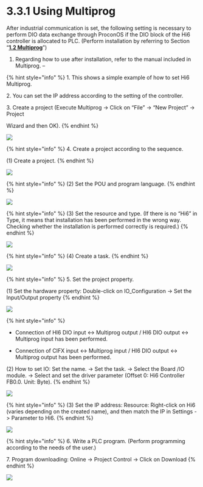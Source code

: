 # 3.3.1 Using Multiprog

After industrial communication is set, the following setting is necessary to perform DIO data exchange through ProconOS if the DIO block of the Hi6 controller is allocated to PLC. (Perform installation by referring to Section “[**1.2 Multiprog**](../../1-install-program/1-2-multiprog.md)”)

1. Regarding how to use after installation, refer to the manual included in Multiprog. –

{% hint style="info" %}
1\.      This shows a simple example of how to set Hi6 Multiprog.

2\.      You can set the IP address according to the setting of the controller.

3\.      Create a project (Execute Multiprog -> Click on “File” -> “New Project” -> Project&#x20;

&#x20;         Wizard and then OK).
{% endhint %}

![](<../../_assets/image (21).png>)

{% hint style="info" %}
4\.      Create a project according to the sequence.

(1)    Create a project.
{% endhint %}

![](<../../_assets/image (15).png>)

{% hint style="info" %}
(2) Set the POU and program language.
{% endhint %}

![](<../../_assets/image (18).png>)

{% hint style="info" %}
(3) Set the resource and type. (If there is no “Hi6” in Type, it means that installation has been performed in the wrong way. Checking whether the installation is performed correctly is required.)
{% endhint %}

![](<../../_assets/image (1).png>)

{% hint style="info" %}
(4) Create a task.
{% endhint %}

![](<../../_assets/image (8).png>)

{% hint style="info" %}
5\.      Set the project property.

(1)    Set the hardware property: Double-click on IO\_Configuration -> Set the Input/Output property
{% endhint %}

![](<../../_assets/image (16).png>)

{% hint style="info" %}
* Connection of HI6 DIO input <-> Multiprog output / HI6 DIO output <-> Multiprog input has been performed.
*   Connection of CIFX input <-> Multiprog input / HI6 DIO output <-> Multiprog output has been performed.

    &#x20;

(2)    How to set IO: Set the name. -> Set the task. -> Select the Board /IO module. -> Select and set the driver parameter (Offset 0: Hi6 Controller FB0.0. Unit: Byte).
{% endhint %}

![](<../../_assets/image (9).png>)

{% hint style="info" %}
(3) Set the IP address: Resource: Right-click on Hi6 (varies depending on the created name), and then match the IP in Settings -> Parameter to Hi6.
{% endhint %}

![](<../../_assets/image (4).png>)

{% hint style="info" %}
6\.      Write a PLC program. (Perform programming according to the needs of the user.)

7\.      Program downloading: Online -> Project Control -> Click on Download
{% endhint %}

![](<../../_assets/image (17).png>)

